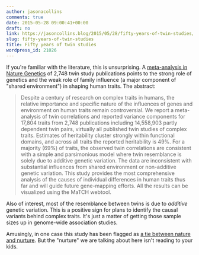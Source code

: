 ```yaml
---
author: jasonacollins
comments: true
date: 2015-05-28 09:00:41+00:00
draft: no
link: https://jasoncollins.blog/2015/05/28/fifty-years-of-twin-studies/
slug: fifty-years-of-twin-studies
title: Fifty years of twin studies
wordpress_id: 21026
---
```


If you're familiar with the literature, this is unsurprising. A [meta-analysis in Nature Genetics](http://www.nature.com/ng/journal/vaop/ncurrent/full/ng.3285.html) of 2,748 twin study publications points to the strong role of genetics and the weak role of family influence (a major component of "shared environment") in shaping human traits. The abstract:


<blockquote>Despite a century of research on complex traits in humans, the relative importance and specific nature of the influences of genes and environment on human traits remain controversial. We report a meta-analysis of twin correlations and reported variance components for 17,804 traits from 2,748 publications including 14,558,903 partly dependent twin pairs, virtually all published twin studies of complex traits. Estimates of heritability cluster strongly within functional domains, and across all traits the reported heritability is 49%. For a majority (69%) of traits, the observed twin correlations are consistent with a simple and parsimonious model where twin resemblance is solely due to additive genetic variation. The data are inconsistent with substantial influences from shared environment or non-additive genetic variation. This study provides the most comprehensive analysis of the causes of individual differences in human traits thus far and will guide future gene-mapping efforts. All the results can be visualized using the MaTCH webtool.</blockquote>


Also of interest, most of the resemblance between twins is due to _additive_ genetic variation. This is a positive sign for plans to identify the causal variants behind complex traits. It's just a matter of getting those sample sizes up in genome-wide association studies.

Amusingly, in one case this study has been flagged as [a tie between nature and nurture](http://www.upi.com/Health_News/2015/05/19/Nature-vs-Nurture-Its-a-tie-study-finds/3741432044155/). But the "nurture" we are talking about here isn't reading to your kids.
